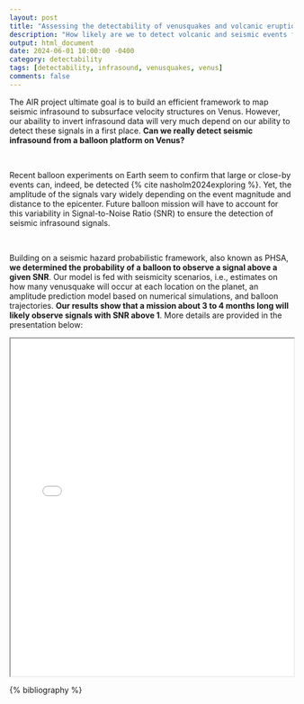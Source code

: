 ```yaml
---
layout: post
title: "Assessing the detectability of venusquakes and volcanic eruptions at a global scale"
description: "How likely are we to detect volcanic and seismic events from a balloon platform?"
output: html_document
date: 2024-06-01 10:00:00 -0400
category: detectability
tags: [detectability, infrasound, venusquakes, venus]
comments: false
---
```


The AIR project ultimate goal is to build an efficient framework to map seismic infrasound to subsurface velocity structures on Venus. However, our abaility to invert infrasound data will very much depend on our ability to detect these signals in a first place. **Can we really detect seismic infrasound from a balloon platform on Venus?**

<br>

Recent balloon experiments on Earth seem to confirm that large or close-by events can, indeed, be detected {% cite nasholm2024exploring %}. Yet, the amplitude of the signals vary widely depending on the event magnitude and distance to the epicenter. Future balloon mission will have to account for this variability in Signal-to-Noise Ratio (SNR) to ensure the detection of seismic infrasound signals.

<br>

Building on a seismic hazard probabilistic framework, also known as PHSA, **we determined the probability of a balloon to observe a signal above a given SNR**. Our model is fed with seismicity scenarios, i.e., estimates on how many venusquake will occur at each location on the planet, an amplitude prediction model based on numerical simulations, and balloon trajectories. **Our results show that a mission about 3 to 4 months long will likely observe signals with SNR above 1**. More details are provided in the presentation below:

<iframe src="/presentations/AIR_workshop_slides.pdf" width="100%" height="600px">
    This browser does not support PDFs. Please download the PDF to view it: 
    <a href="/presentations/AIR_workshop_slides.pdf">Download PDF</a>.
</iframe>

{% bibliography %}